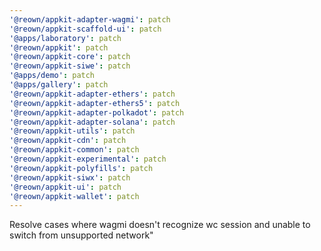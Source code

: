 ```yaml
---
'@reown/appkit-adapter-wagmi': patch
'@reown/appkit-scaffold-ui': patch
'@apps/laboratory': patch
'@reown/appkit': patch
'@reown/appkit-core': patch
'@reown/appkit-siwe': patch
'@apps/demo': patch
'@apps/gallery': patch
'@reown/appkit-adapter-ethers': patch
'@reown/appkit-adapter-ethers5': patch
'@reown/appkit-adapter-polkadot': patch
'@reown/appkit-adapter-solana': patch
'@reown/appkit-utils': patch
'@reown/appkit-cdn': patch
'@reown/appkit-common': patch
'@reown/appkit-experimental': patch
'@reown/appkit-polyfills': patch
'@reown/appkit-siwx': patch
'@reown/appkit-ui': patch
'@reown/appkit-wallet': patch
---
```


Resolve cases where wagmi doesn't recognize wc session and unable to switch from unsupported network"
